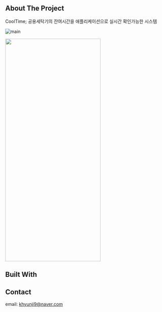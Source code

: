 ## About The Project
CoolTime; 공용세탁기의 잔여시간을 애플리케이션으로 실시간 확인가능한 시스템 

![main](https://user-images.githubusercontent.com/50947775/106421815-c3f39e80-64a0-11eb-9624-d4251efa0df2.jpg)

<img src="https://user-images.githubusercontent.com/50947775/106421815-c3f39e80-64a0-11eb-9624-d4251efa0df2.jpg" width="300" height="700">


## Built With

## Contact
email: khyunji9@naver.com
